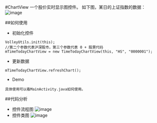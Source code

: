 #ChartView
一个股价实时显示图控件。
如下图，某日的上证指数的数据：
![image](https://github.com/wudashan/ChartView/blob/master/app/src/main/resultPicture/Image.png)

##如何使用
* 初始化控件
```
VolleyUtils.init(this);
//第二个参数代表沪深股市，第三个参数代表 0 + 股票代码
mTimeTodayChartView = new TimeTodayChartView(this, "HS", "0000001");
```
* 更新数据
```
mTimeTodayChartView.refreshChart();
```
* Demo
```
具体使用可以看MainActivity.java如何使用。
```

##代码分析
* 控件流程图
![image](https://github.com/wudashan/ChartView/blob/master/app/src/main/resultPicture/Image2.png)
* 控件类图
![image](https://github.com/wudashan/ChartView/blob/master/app/src/main/resultPicture/Image3.png)
